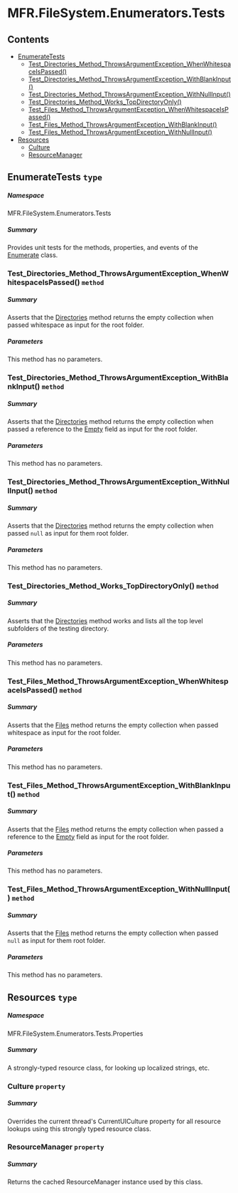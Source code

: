 <a name='assembly'></a>
# MFR.FileSystem.Enumerators.Tests

## Contents

- [EnumerateTests](#T-MFR-FileSystem-Enumerators-Tests-EnumerateTests 'MFR.FileSystem.Enumerators.Tests.EnumerateTests')
  - [Test_Directories_Method_ThrowsArgumentException_WhenWhitespaceIsPassed()](#M-MFR-FileSystem-Enumerators-Tests-EnumerateTests-Test_Directories_Method_ThrowsArgumentException_WhenWhitespaceIsPassed 'MFR.FileSystem.Enumerators.Tests.EnumerateTests.Test_Directories_Method_ThrowsArgumentException_WhenWhitespaceIsPassed')
  - [Test_Directories_Method_ThrowsArgumentException_WithBlankInput()](#M-MFR-FileSystem-Enumerators-Tests-EnumerateTests-Test_Directories_Method_ThrowsArgumentException_WithBlankInput 'MFR.FileSystem.Enumerators.Tests.EnumerateTests.Test_Directories_Method_ThrowsArgumentException_WithBlankInput')
  - [Test_Directories_Method_ThrowsArgumentException_WithNullInput()](#M-MFR-FileSystem-Enumerators-Tests-EnumerateTests-Test_Directories_Method_ThrowsArgumentException_WithNullInput 'MFR.FileSystem.Enumerators.Tests.EnumerateTests.Test_Directories_Method_ThrowsArgumentException_WithNullInput')
  - [Test_Directories_Method_Works_TopDirectoryOnly()](#M-MFR-FileSystem-Enumerators-Tests-EnumerateTests-Test_Directories_Method_Works_TopDirectoryOnly 'MFR.FileSystem.Enumerators.Tests.EnumerateTests.Test_Directories_Method_Works_TopDirectoryOnly')
  - [Test_Files_Method_ThrowsArgumentException_WhenWhitespaceIsPassed()](#M-MFR-FileSystem-Enumerators-Tests-EnumerateTests-Test_Files_Method_ThrowsArgumentException_WhenWhitespaceIsPassed 'MFR.FileSystem.Enumerators.Tests.EnumerateTests.Test_Files_Method_ThrowsArgumentException_WhenWhitespaceIsPassed')
  - [Test_Files_Method_ThrowsArgumentException_WithBlankInput()](#M-MFR-FileSystem-Enumerators-Tests-EnumerateTests-Test_Files_Method_ThrowsArgumentException_WithBlankInput 'MFR.FileSystem.Enumerators.Tests.EnumerateTests.Test_Files_Method_ThrowsArgumentException_WithBlankInput')
  - [Test_Files_Method_ThrowsArgumentException_WithNullInput()](#M-MFR-FileSystem-Enumerators-Tests-EnumerateTests-Test_Files_Method_ThrowsArgumentException_WithNullInput 'MFR.FileSystem.Enumerators.Tests.EnumerateTests.Test_Files_Method_ThrowsArgumentException_WithNullInput')
- [Resources](#T-MFR-FileSystem-Enumerators-Tests-Properties-Resources 'MFR.FileSystem.Enumerators.Tests.Properties.Resources')
  - [Culture](#P-MFR-FileSystem-Enumerators-Tests-Properties-Resources-Culture 'MFR.FileSystem.Enumerators.Tests.Properties.Resources.Culture')
  - [ResourceManager](#P-MFR-FileSystem-Enumerators-Tests-Properties-Resources-ResourceManager 'MFR.FileSystem.Enumerators.Tests.Properties.Resources.ResourceManager')

<a name='T-MFR-FileSystem-Enumerators-Tests-EnumerateTests'></a>
## EnumerateTests `type`

##### Namespace

MFR.FileSystem.Enumerators.Tests

##### Summary

Provides unit tests for the methods, properties, and events of the
[Enumerate](#T-MFR-FileSystem-Enumerators-Enumerate 'MFR.FileSystem.Enumerators.Enumerate') class.

<a name='M-MFR-FileSystem-Enumerators-Tests-EnumerateTests-Test_Directories_Method_ThrowsArgumentException_WhenWhitespaceIsPassed'></a>
### Test_Directories_Method_ThrowsArgumentException_WhenWhitespaceIsPassed() `method`

##### Summary

Asserts that the
[Directories](#M-MFR-FileSystem-Enumerators-Enumerate-Directories 'MFR.FileSystem.Enumerators.Enumerate.Directories') method
returns the empty collection when passed whitespace as input for the root
folder.

##### Parameters

This method has no parameters.

<a name='M-MFR-FileSystem-Enumerators-Tests-EnumerateTests-Test_Directories_Method_ThrowsArgumentException_WithBlankInput'></a>
### Test_Directories_Method_ThrowsArgumentException_WithBlankInput() `method`

##### Summary

Asserts that the
[Directories](#M-MFR-FileSystem-Enumerators-Enumerate-Directories 'MFR.FileSystem.Enumerators.Enumerate.Directories') method
returns the empty collection when passed a reference to the
[Empty](http://msdn.microsoft.com/query/dev14.query?appId=Dev14IDEF1&l=EN-US&k=k:System.String.Empty 'System.String.Empty') field as input for the root folder.

##### Parameters

This method has no parameters.

<a name='M-MFR-FileSystem-Enumerators-Tests-EnumerateTests-Test_Directories_Method_ThrowsArgumentException_WithNullInput'></a>
### Test_Directories_Method_ThrowsArgumentException_WithNullInput() `method`

##### Summary

Asserts that the
[Directories](#M-MFR-FileSystem-Enumerators-Enumerate-Directories 'MFR.FileSystem.Enumerators.Enumerate.Directories') method
returns the empty collection when passed `null` as input for
them  root folder.

##### Parameters

This method has no parameters.

<a name='M-MFR-FileSystem-Enumerators-Tests-EnumerateTests-Test_Directories_Method_Works_TopDirectoryOnly'></a>
### Test_Directories_Method_Works_TopDirectoryOnly() `method`

##### Summary

Asserts that the
[Directories](#M-MFR-FileSystem-Enumerators-Enumerate-Directories 'MFR.FileSystem.Enumerators.Enumerate.Directories') method works
and lists all the top level subfolders of the testing directory.

##### Parameters

This method has no parameters.

<a name='M-MFR-FileSystem-Enumerators-Tests-EnumerateTests-Test_Files_Method_ThrowsArgumentException_WhenWhitespaceIsPassed'></a>
### Test_Files_Method_ThrowsArgumentException_WhenWhitespaceIsPassed() `method`

##### Summary

Asserts that the
[Files](#M-MFR-FileSystem-Enumerators-Enumerate-Files 'MFR.FileSystem.Enumerators.Enumerate.Files') method
returns the empty collection when passed whitespace as input for the root
folder.

##### Parameters

This method has no parameters.

<a name='M-MFR-FileSystem-Enumerators-Tests-EnumerateTests-Test_Files_Method_ThrowsArgumentException_WithBlankInput'></a>
### Test_Files_Method_ThrowsArgumentException_WithBlankInput() `method`

##### Summary

Asserts that the
[Files](#M-MFR-FileSystem-Enumerators-Enumerate-Files 'MFR.FileSystem.Enumerators.Enumerate.Files') method
returns the empty collection when passed a reference to the
[Empty](http://msdn.microsoft.com/query/dev14.query?appId=Dev14IDEF1&l=EN-US&k=k:System.String.Empty 'System.String.Empty') field as input for the root folder.

##### Parameters

This method has no parameters.

<a name='M-MFR-FileSystem-Enumerators-Tests-EnumerateTests-Test_Files_Method_ThrowsArgumentException_WithNullInput'></a>
### Test_Files_Method_ThrowsArgumentException_WithNullInput() `method`

##### Summary

Asserts that the
[Files](#M-MFR-FileSystem-Enumerators-Enumerate-Files 'MFR.FileSystem.Enumerators.Enumerate.Files') method
returns the empty collection when passed `null` as input for
them  root folder.

##### Parameters

This method has no parameters.

<a name='T-MFR-FileSystem-Enumerators-Tests-Properties-Resources'></a>
## Resources `type`

##### Namespace

MFR.FileSystem.Enumerators.Tests.Properties

##### Summary

A strongly-typed resource class, for looking up localized strings, etc.

<a name='P-MFR-FileSystem-Enumerators-Tests-Properties-Resources-Culture'></a>
### Culture `property`

##### Summary

Overrides the current thread's CurrentUICulture property for all
  resource lookups using this strongly typed resource class.

<a name='P-MFR-FileSystem-Enumerators-Tests-Properties-Resources-ResourceManager'></a>
### ResourceManager `property`

##### Summary

Returns the cached ResourceManager instance used by this class.
